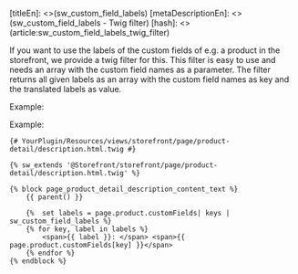 [titleEn]: <>(sw_custom_field_labels)
[metaDescriptionEn]: <>(sw_custom_field_labels - Twig filter)
[hash]: <>(article:sw_custom_field_labels_twig_filter)

If you want to use the labels of the custom fields of e.g. a product in the storefront, we provide a twig filter for this.
This filter is easy to use and needs an array with the custom field names as a parameter.
The filter returns all given labels as an array with the custom field names as key and the translated labels as value.

Example:

Example:
```twig
{# YourPlugin/Resources/views/storefront/page/product-detail/description.html.twig #}

{% sw_extends '@Storefront/storefront/page/product-detail/description.html.twig' %}

{% block page_product_detail_description_content_text %}
    {{ parent() }}
    
    {%  set labels = page.product.customFields| keys | sw_custom_field_labels %}
    {% for key, label in labels %}
        <span>{{ label }}: </span> <span>{{ page.product.customFields[key] }}</span>
    {% endfor %}
{% endblock %}
```
